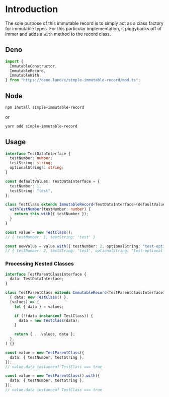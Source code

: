# Introduction

The sole purpose of this immutable record is to simply act as a class factory for immutable types. For this particular implementation, it piggybacks off of immer and adds a `with` method to the record class.

## Deno

```typescript
import {
  ImmutableConstructor,
  ImmutableRecord,
  ImmutableWith,
} from "https://deno.land/x/simple-immutable-record/mod.ts";
```

## Node

```sh
npm install simple-immutable-record
```

or

```sh
yarn add simple-immutable-record
```

## Usage

```typescript
interface TestDataInterface {
  testNumber: number;
  testString: string;
  optionalString?: string;
}

const defaultValues: TestDataInterface = {
  testNumber: 1,
  testString: "test",
};

class TestClass extends ImmutableRecord<TestDataInterface>(defaultValues) {
  withTestNumber(testNumber: number) {
    return this.with({ testNumber });
  }
}

const value = new TestClass();
// { testNumber: 1, testString: 'test' }

const newValue = value.with({ testNumber: 2, optionalString: "test-optional" });
// { testNumber: 2, testString: 'test', optionalString: 'test-optional' }
```

### Processing Nested Classes

```typescript
interface TestParentClassInterface {
  data: TestDataInterface;
}

class TestParentClass extends ImmutableRecord<TestParentClassInterface>(
  { data: new TestClass() },
  (values) => {
    let { data } = values;

    if (!(data instanceof TestClass)) {
      data = new TestClass(data);
    }

    return { ...values, data };
  },
) {}

const value = new TestParentClass({
  data: { testNumber, testString },
});
// value.data instanceof TestClass === true

const value = new TestParentClass().with({
  data: { testNumber, testString },
});
// value.data instanceof TestClass === true
```
